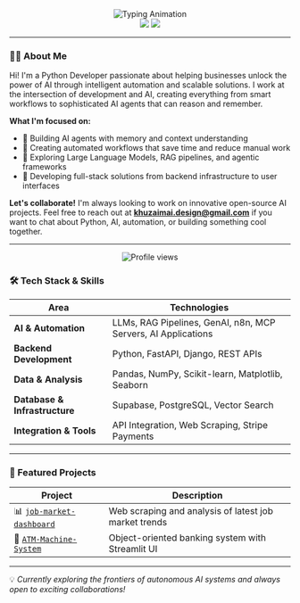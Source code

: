 <div id="header" align="center">
   <img src="https://readme-typing-svg.herokuapp.com?font=Fira+Code&size=28&duration=3000&pause=800&color=2664F5&center=true&vCenter=true&width=800&lines=Hi,+I'm+Khuzaima+Ahmed;Python+Developer+%26+AI+Automation+Specialist;Exploring+Cutting-Edge+Technologies;Agentic+AI+%26+Generative+AI&weight=700" alt="Typing Animation"/>
</div>

<div align="center">
  <a href="https://linkedin.com/in/khuzaima-ahmed/"><img src="https://img.shields.io/badge/-LinkedIn-0077B5?style=for-the-badge&logo=linkedin&logoColor=white"/></a>
  <a href="mailto:khuzaimai.design@gmail.com"><img src="https://img.shields.io/badge/-Email-D14836?style=for-the-badge&logo=gmail&logoColor=white"/></a>
</div>

---

### 👨‍💻 About Me

Hi! I'm a Python Developer passionate about helping businesses unlock the power of AI through intelligent automation and scalable solutions. I work at the intersection of development and AI, creating everything from smart workflows to sophisticated AI agents that can reason and remember.

**What I'm focused on:**
- 🤖 Building AI agents with memory and context understanding
- 🔗 Creating automated workflows that save time and reduce manual work
- 🧠 Exploring Large Language Models, RAG pipelines, and agentic frameworks
- 🚀 Developing full-stack solutions from backend infrastructure to user interfaces

**Let's collaborate!** I'm always looking to work on innovative open-source AI projects. Feel free to reach out at **khuzaimai.design@gmail.com** if you want to chat about Python, AI, automation, or building something cool together.

---

<p align="center">
  <img src="https://komarev.com/ghpvc/?username=Khuzaima-Ahmed&style=flat-square&color=blue" alt="Profile views"/>
</p>

### 🛠️ Tech Stack & Skills

| Area | Technologies |
|------|--------------|
| **AI & Automation** | LLMs, RAG Pipelines, GenAI, n8n, MCP Servers, AI Applications |
| **Backend Development** | Python, FastAPI, Django, REST APIs |
| **Data & Analysis** | Pandas, NumPy, Scikit-learn, Matplotlib, Seaborn |
| **Database & Infrastructure** | Supabase, PostgreSQL, Vector Search |
| **Integration & Tools** | API Integration, Web Scraping, Stripe Payments |

---

### 📌 Featured Projects

| Project | Description |
|---------|-------------|
| 📊 [`job-market-dashboard`](https://github.com/Khuzaima-AI-2112/job-market-dashboard) | Web scraping and analysis of latest job market trends |
| 🤖 [`ATM-Machine-System`](https://github.com/Khuzaima-AI-2112/ATM_Machine_System) | Object-oriented banking system with Streamlit UI |

---

💡 *Currently exploring the frontiers of autonomous AI systems and always open to exciting collaborations!*
